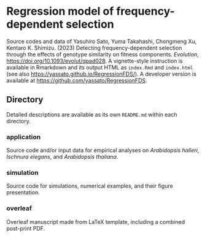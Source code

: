 # Regression model of frequency-dependent selection

Source codes and data of Yasuhiro Sato, Yuma Takahashi, Chongmeng Xu, Kentaro K. Shimizu. (2023) Detecting frequency-dependent selection through the effects of genotype similarity on fitness components. *Evolution*, <https://doi.org/10.1093/evolut/qpad028>. A vignette-style instruction is available in Rmarkdown and its output HTML as `index.Rmd` and `index.html` (see also <https://yassato.github.io/RegressionFDS/>). A developer version is available at <https://github.com/yassato/RegressionFDS>.

## Directory

Detailed descriptions are available as its own `README.md` within each directory.

### application

Source code and/or input data for empirical analyses on *Arabidopsis halleri*, *Ischnura elegans*, and *Arabidopsis thaliana*.

### simulation

Source code for simulations, numerical examples, and their figure presentation.

### overleaf

Overleaf manuscript made from LaTeX template, including a combined post-print PDF.
